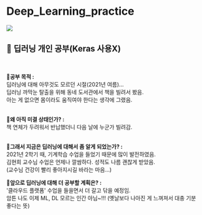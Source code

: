 # Deep_Learning_practice
<img src="https://img.shields.io/badge/Python-3766AB?style=flat-square&logo=Python&logoColor=white"/></a> 
<h2><strong>📗 딥러닝 개인 공부(Keras 사용X)</strong></h2>
</br>

🔸<strong>공부 목적 : </strong>  
딥러닝에 대해 아무것도 모르던 시절(2021년 여름)...    
딥러닝 까막눈 탈출을 위해 동네 도서관에서 책을 빌려서 봤음.   
아는 게 없으면 몸이라도 움직여야 한다는 생각에 그랬음.      
</br>

🔸<strong>왜 아직 미결 상태인가? : </strong>    
책 연체가 두려워서 반납했더니 다음 날에 누군가 빌려감.      
</br>

🔸<strong>그래서 지금은 딥러닝에 대해서 좀 알게 되었는가? : </strong>    
2021년 2학기 때, 기계학습 수업을 들었기 때문에 많이 발전하였음.     
김현희 교수님 수업은 언제나 깔쌈하다. 성적도 나름 괜찮게 받았음.    
(교수님 건강이 빨리 좋아지시길 바라는 마음...)
</br>

🔸<strong>앞으로 딥러닝에 대해 더 공부할 계획은? : </strong>     
'클라우드 플랫폼' 수업을 들을면서 더 갈고 닦을 예정임.     
암튼 나도 이제 ML, DL 모르는 인간 아님~!!! (옛날보다 나아진 게 느껴져서 대충 기분 좋다는 뜻)     
